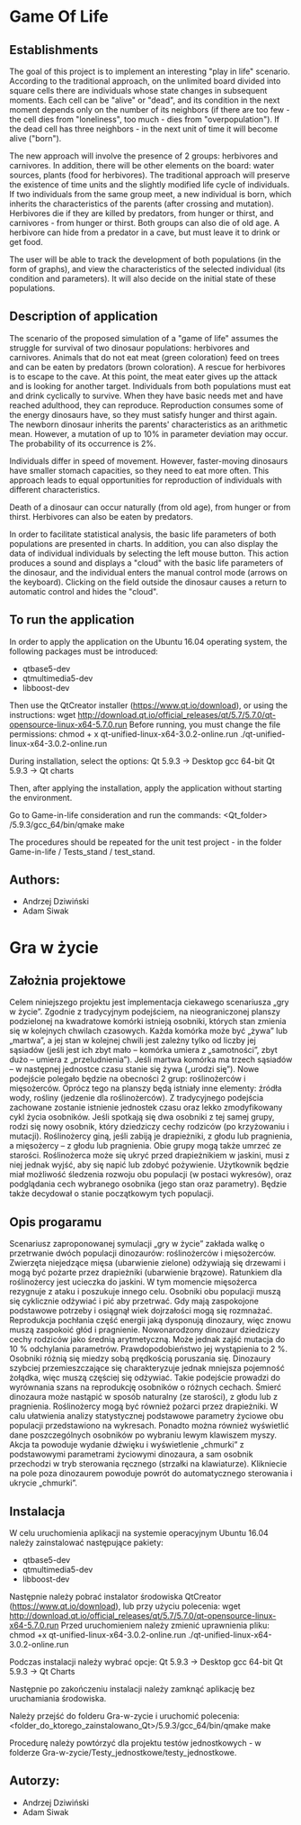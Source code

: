 # Game Of Life

## Establishments

The goal of this project is to implement an interesting "play in life" scenario. According to the traditional approach, on the unlimited board divided into square cells there are individuals whose state changes in subsequent moments. Each cell can be "alive" or "dead", and its condition in the next moment depends only on the number of its neighbors (if there are too few - the cell dies from "loneliness", too much - dies from "overpopulation"). If the dead cell has three neighbors - in the next unit of time it will become alive ("born").

The new approach will involve the presence of 2 groups: herbivores and carnivores. In addition, there will be other elements on the board: water sources, plants (food for herbivores). The traditional approach will preserve the existence of time units and the slightly modified life cycle of individuals. If two individuals from the same group meet, a new individual is born, which inherits the characteristics of the parents (after crossing and mutation). Herbivores die if they are killed by predators, from hunger or thirst, and carnivores - from hunger or thirst. Both groups can also die of old age. A herbivore can hide from a predator in a cave, but must leave it to drink or get food.

The user will be able to track the development of both populations (in the form of graphs), and view the characteristics of the selected individual (its condition and parameters). It will also decide on the initial state of these populations.

## Description of application

The scenario of the proposed simulation of a "game of life" assumes the struggle for survival of two dinosaur populations: herbivores and carnivores. Animals that do not eat meat (green coloration) feed on trees and can be eaten by predators (brown coloration). A rescue for herbivores is to escape to the cave. At this point, the meat eater gives up the attack and is looking for another target. Individuals from both populations must eat and drink cyclically to survive. When they have basic needs met and have reached adulthood, they can reproduce. Reproduction consumes some of the energy dinosaurs have, so they must satisfy hunger and thirst again. The newborn dinosaur inherits the parents' characteristics as an arithmetic mean. However, a mutation of up to 10% in parameter deviation may occur. The probability of its occurrence is 2%.

Individuals differ in speed of movement. However, faster-moving dinosaurs have smaller stomach capacities, so they need to eat more often. This approach leads to equal opportunities for reproduction of individuals with different characteristics.

Death of a dinosaur can occur naturally (from old age), from hunger or from thirst. Herbivores can also be eaten by predators.

In order to facilitate statistical analysis, the basic life parameters of both populations are presented in charts. In addition, you can also display the data of individual individuals by selecting the left mouse button. This action produces a sound and displays a "cloud" with the basic life parameters of the dinosaur, and the individual enters the manual control mode (arrows on the keyboard). Clicking on the field outside the dinosaur causes a return to automatic control and hides the "cloud".

## To run the application

In order to apply the application on the Ubuntu 16.04 operating system, the following packages must be introduced:
- qtbase5-dev
- qtmultimedia5-dev
- libboost-dev

Then use the QtCreator installer (https://www.qt.io/download), or using the instructions:
wget http://download.qt.io/official_releases/qt/5.7/5.7.0/qt-opensource-linux-x64-5.7.0.run
Before running, you must change the file permissions:
chmod + x qt-unified-linux-x64-3.0.2-online.run
./qt-unified-linux-x64-3.0.2-online.run

During installation, select the options:
Qt 5.9.3 -> Desktop gcc 64-bit
Qt 5.9.3 -> Qt charts

Then, after applying the installation, apply the application without starting the environment.

Go to Game-in-life consideration and run the commands:
<Qt_folder> /5.9.3/gcc_64/bin/qmake
make

The procedures should be repeated for the unit test project - in the folder Game-in-life / Tests_stand / test_stand.

## Authors:
- Andrzej Dziwiński
- Adam Siwak


# Gra w życie

## Założnia projektowe

Celem niniejszego projektu jest implementacja ciekawego scenariusza „gry w życie”. Zgodnie z tradycyjnym podejściem, na nieograniczonej planszy podzielonej na kwadratowe komórki istnieją osobniki, których stan zmienia się w kolejnych chwilach czasowych. Każda komórka może być „żywa” lub „martwa”, a jej stan w kolejnej chwili jest zależny tylko od liczby jej sąsiadów (jeśli jest ich zbyt mało – komórka umiera z „samotności”, zbyt dużo – umiera z „przeludnienia”). Jeśli martwa komórka ma trzech sąsiadów – w następnej jednostce czasu stanie się żywa („urodzi się”). 
Nowe podejście polegało będzie na obecności 2 grup: roślinożerców i mięsożerców. Oprócz tego na planszy będą istniały inne elementy: źródła wody, rośliny (jedzenie dla roślinożerców). Z tradycyjnego podejścia zachowane zostanie istnienie jednostek czasu oraz lekko zmodyfikowany cykl życia osobników. Jeśli spotkają się dwa osobniki z tej samej grupy, rodzi się nowy osobnik, który dziedziczy cechy rodziców (po krzyżowaniu i mutacji). Roślinożercy giną, jeśli zabiją je drapieżniki, z głodu lub pragnienia, a mięsożercy – z głodu lub pragnienia. Obie grupy mogą także umrzeć ze starości. Roślinożerca może się ukryć przed drapieżnikiem w jaskini, musi z niej jednak wyjść, aby się napić lub zdobyć pożywienie.
Użytkownik będzie miał możliwość śledzenia rozwoju obu populacji (w postaci wykresów), oraz podglądania cech wybranego osobnika (jego stan oraz parametry). Będzie także decydował o stanie początkowym tych populacji.

## Opis progaramu

Scenariusz zaproponowanej symulacji „gry w życie” zakłada walkę o przetrwanie dwóch populacji dinozaurów: roślinożerców i mięsożerców. Zwierzęta niejedzące mięsa (ubarwienie zielone) odżywiają się drzewami i mogą być pożarte przez drapieżniki (ubarwienie brązowe). Ratunkiem dla roślinożercy jest ucieczka do jaskini. W tym momencie mięsożerca rezygnuje z ataku i poszukuje innego celu. Osobniki obu populacji muszą się cyklicznie odżywiać i pić aby przetrwać. Gdy mają zaspokojone podstawowe potrzeby i osiągnął wiek dojrzałości mogą się rozmnażać. Reprodukcja pochłania część energii jaką dysponują dinozaury, więc znowu muszą zaspokoić głód i pragnienie. Nowonarodzony dinozaur dziedziczy cechy rodziców jako średnią arytmetyczną. Może jednak zajść mutacja do 10 % odchylania parametrów. Prawdopodobieństwo jej wystąpienia to 2 %. 
Osobniki różnią się miedzy sobą prędkością poruszania się. Dinozaury szybciej przemieszczające się charakteryzuje jednak mniejsza pojemność żołądka, więc muszą częściej się odżywiać. Takie podejście prowadzi do wyrównania szans na reprodukcję osobników o różnych cechach. 
Śmierć dinozaura może nastąpić w sposób naturalny (ze starości), z głodu lub z pragnienia. Roślinożercy mogą być również pożarci przez drapieżniki. 
W calu ułatwienia analizy statystycznej podstawowe parametry życiowe obu populacji przedstawiono na wykresach. Ponadto można również wyświetlić dane poszczególnych osobników po wybraniu lewym klawiszem myszy. Akcja ta powoduje wydanie dźwięku i wyświetlenie „chmurki” z podstawowymi parametrami życiowymi dinozaura, a sam osobnik przechodzi w tryb sterowania ręcznego (strzałki na klawiaturze). Klikniecie na pole poza dinozaurem powoduje powrót do automatycznego sterowania i ukrycie „chmurki”. 

## Instalacja

W celu uruchomienia aplikacji na systemie operacyjnym Ubuntu 16.04 należy zainstalować następujące pakiety:
- qtbase5-dev
- qtmultimedia5-dev
- libboost-dev

Następnie należy pobrać instalator środowiska QtCreator (https://www.qt.io/download), lub przy użyciu polecenia:
wget http://download.qt.io/official_releases/qt/5.7/5.7.0/qt-opensource-linux-x64-5.7.0.run
Przed uruchomieniem należy zmienić uprawnienia pliku:
chmod +x qt-unified-linux-x64-3.0.2-online.run
./qt-unified-linux-x64-3.0.2-online.run

Podczas instalacji należy wybrać opcje: 
Qt 5.9.3 -> Desktop gcc 64-bit
Qt 5.9.3 -> Qt Charts

Następnie po zakończeniu instalacji należy zamknąć aplikację bez uruchamiania środowiska.

Należy przejść do folderu Gra-w-zycie i uruchomić polecenia:
<folder_do_ktorego_zainstalowano_Qt>/5.9.3/gcc_64/bin/qmake
make

Procedurę należy powtórzyć dla projektu testów jednostkowych - w folderze Gra-w-zycie/Testy_jednostkowe/testy_jednostkowe.

## Autorzy:
- Andrzej Dziwiński
- Adam Siwak
